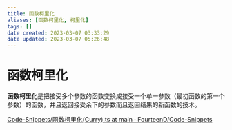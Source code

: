 ```yaml
---
title: 函数柯里化
aliases: [函数柯里化, 柯里化]
tags: []
date created: 2023-03-07 03:33:29
date updated: 2023-03-07 05:26:48
---
```


# 函数柯里化

**函数柯里化**是把接受多个参数的函数变换成接受一个单一参数（最初函数的第一个参数）的函数，并且返回接受余下的参数而且返回结果的新函数的技术。

[Code-Snippets/函数柯里化(Curry).ts at main · FourteenD/Code-Snippets](https://github.com/FourteenD/Code-Snippets/blob/main/%E5%87%BD%E6%95%B0%E6%9F%AF%E9%87%8C%E5%8C%96(Curry).ts)
